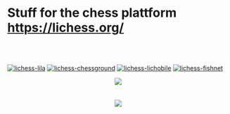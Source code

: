 # Stuff for the chess plattform https://lichess.org/
<br><br>

[![lichess-lila](https://img.shields.io/badge/ornicar%20-%20lila-EDEBE9.svg)](https://github.com/ornicar/lila) [![lichess-chessground](https://img.shields.io/badge/veloce%20-%20chessground-629924.svg?style=popout&logoColor=EDEBE9&labelColor=161512&logo=lichess)](https://github.com/ornicar/chessground) [![lichess-lichobile](https://img.shields.io/badge/ornicar%20-%20lichobile-F0D9B5.svg?style=popout&logoColor=EDEBE9&labelColor=161512&logo=lichess)](https://github.com/veloce/lichobile) [![lichess-fishnet](https://img.shields.io/badge/niklasf%20-%20fishnet-B58863.svg?style=popout&logoColor=EDEBE9&labelColor=161512&logo=lichess)](https://github.com/niklasf/fishnet)

<p align="center">
<a href="https://github.com/MyCodeIsntWorking/Lichess.org/tree/main/Stylus"><image src="https://raw.githubusercontent.com/MyCodeIsntWorking/Lichess.org/main/Stylus/stylus.png"></a><br><br><br>
<a href="https://github.com/MyCodeIsntWorking/Lichess.org/tree/main/Rainmeter"><image src="https://raw.githubusercontent.com/MyCodeIsntWorking/Lichess.org/main/Rainmeter/rainmeter.png"></a><br><br>
</p>
